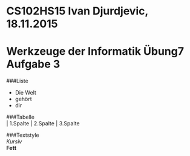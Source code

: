 # CS102HS15 Ivan Djurdjevic, 18.11.2015
Werkzeuge der Informatik Übung7 Aufgabe 3 
==================   
###Liste    
* Die Welt   
* gehört   
* dir

###Tabelle  
| 1.Spalte 
| 2.Spalte 
| 3.Spalte  
 
###Textstyle  
*Kursiv*  
**Fett**
